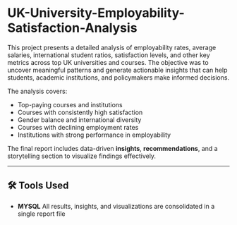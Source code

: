 # UK-University-Employability-Satisfaction-Analysis

This project presents a detailed analysis of employability rates, average salaries, international student ratios, satisfaction levels, and other key metrics across top UK universities and courses. The objective was to uncover meaningful patterns and generate actionable insights that can help students, academic institutions, and policymakers make informed decisions.

The analysis covers:
- Top-paying courses and institutions
- Courses with consistently high satisfaction
- Gender balance and international diversity
- Courses with declining employment rates
- Institutions with strong performance in employability

The final report includes data-driven **insights**, **recommendations**, and a storytelling section to visualize findings effectively.

---

## 🛠️ Tools Used

- **MYSQL**
All results, insights, and visualizations are consolidated in a single report file 

































